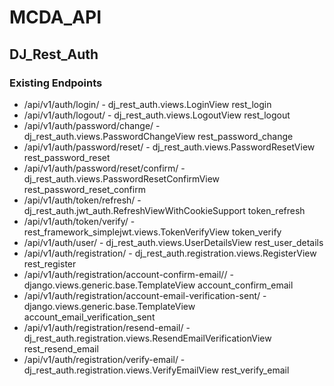 # MCDA_API

## DJ_Rest_Auth

### Existing Endpoints

- /api/v1/auth/login/ - dj_rest_auth.views.LoginView rest_login
- /api/v1/auth/logout/ - dj_rest_auth.views.LogoutView rest_logout
- /api/v1/auth/password/change/ - dj_rest_auth.views.PasswordChangeView rest_password_change
- /api/v1/auth/password/reset/ - dj_rest_auth.views.PasswordResetView rest_password_reset
- /api/v1/auth/password/reset/confirm/ - dj_rest_auth.views.PasswordResetConfirmView rest_password_reset_confirm
- /api/v1/auth/token/refresh/ - dj_rest_auth.jwt_auth.RefreshViewWithCookieSupport token_refresh
- /api/v1/auth/token/verify/ - rest_framework_simplejwt.views.TokenVerifyView token_verify
- /api/v1/auth/user/ - dj_rest_auth.views.UserDetailsView rest_user_details
- /api/v1/auth/registration/ - dj_rest_auth.registration.views.RegisterView rest_register
- /api/v1/auth/registration/account-confirm-email/<key>/ - django.views.generic.base.TemplateView account_confirm_email
- /api/v1/auth/registration/account-email-verification-sent/ - django.views.generic.base.TemplateView account_email_verification_sent
- /api/v1/auth/registration/resend-email/ - dj_rest_auth.registration.views.ResendEmailVerificationView rest_resend_email
- /api/v1/auth/registration/verify-email/ - dj_rest_auth.registration.views.VerifyEmailView rest_verify_email
